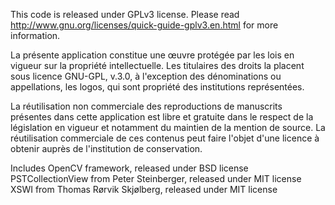 This code is released under GPLv3 license.
Please read http://www.gnu.org/licenses/quick-guide-gplv3.en.html for more information.

La présente application constitue une œuvre protégée par les lois en vigueur sur la propriété intellectuelle. Les titulaires des droits la placent sous licence GNU-GPL, v.3.0, à l'exception des dénominations ou appellations, les logos, qui sont propriété des institutions représentées.

La réutilisation non commerciale des reproductions de manuscrits présentes dans cette application est libre et gratuite dans le respect de la législation en vigueur et notamment du maintien de la mention de source. La réutilisation commerciale de ces contenus peut faire l'objet d'une licence à obtenir auprès de l'institution de conservation.

Includes
OpenCV framework, released under BSD license
PSTCollectionView from Peter Steinberger, released under MIT license
XSWI from Thomas Rørvik Skjølberg, released under MIT license
